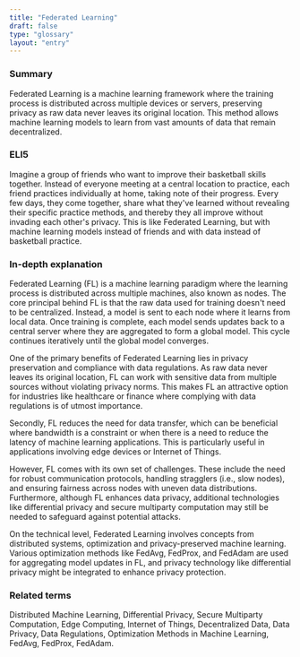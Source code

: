 ```yaml
---
title: "Federated Learning"
draft: false
type: "glossary"
layout: "entry"
---
```


### Summary
Federated Learning is a machine learning framework where the training process is distributed across multiple devices or servers, preserving privacy as raw data never leaves its original location. This method allows machine learning models to learn from vast amounts of data that remain decentralized.

### ELI5
Imagine a group of friends who want to improve their basketball skills together. Instead of everyone meeting at a central location to practice, each friend practices individually at home, taking note of their progress. Every few days, they come together, share what they've learned without revealing their specific practice methods, and thereby they all improve without invading each other's privacy. This is like Federated Learning, but with machine learning models instead of friends and with data instead of basketball practice.

### In-depth explanation
Federated Learning (FL) is a machine learning paradigm where the learning process is distributed across multiple machines, also known as nodes. The core principal behind FL is that the raw data used for training doesn't need to be centralized. Instead, a model is sent to each node where it learns from local data. Once training is complete, each model sends updates back to a central server where they are aggregated to form a global model. This cycle continues iteratively until the global model converges.

One of the primary benefits of Federated Learning lies in privacy preservation and compliance with data regulations. As raw data never leaves its original location, FL can work with sensitive data from multiple sources without violating privacy norms. This makes FL an attractive option for industries like healthcare or finance where complying with data regulations is of utmost importance.

Secondly, FL reduces the need for data transfer, which can be beneficial where bandwidth is a constraint or when there is a need to reduce the latency of machine learning applications. This is particularly useful in applications involving edge devices or Internet of Things. 

However, FL comes with its own set of challenges. These include the need for robust communication protocols, handling stragglers (i.e., slow nodes), and ensuring fairness across nodes with uneven data distributions. Furthermore, although FL enhances data privacy, additional technologies like differential privacy and secure multiparty computation may still be needed to safeguard against potential attacks.

On the technical level, Federated Learning involves concepts from distributed systems, optimization and privacy-preserved machine learning. Various optimization methods like FedAvg, FedProx, and FedAdam are used for aggregating model updates in FL, and privacy technology like differential privacy might be integrated to enhance privacy protection.

### Related terms
Distributed Machine Learning, Differential Privacy, Secure Multiparty Computation, Edge Computing, Internet of Things, Decentralized Data, Data Privacy, Data Regulations, Optimization Methods in Machine Learning, FedAvg, FedProx, FedAdam.

